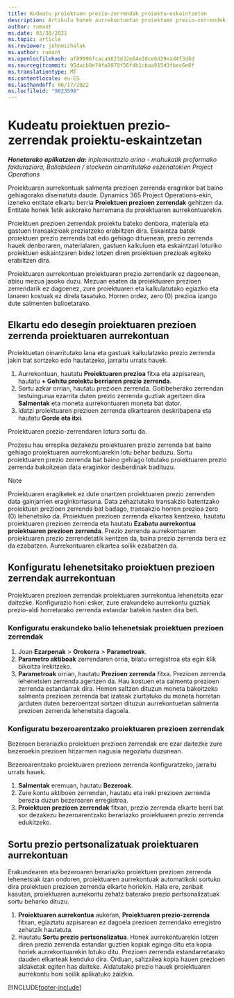 ```yaml
---
title: Kudeatu proiektuen prezio-zerrendak proiektu-eskaintzetan
description: Artikulu honek aurrekontuetan proiektuen prezio-zerrendekin lan egiteari buruzko informazioa eskaintzen du.
author: rumant
ms.date: 03/30/2021
ms.topic: article
ms.reviewer: johnmichalak
ms.author: rumant
ms.openlocfilehash: af89996fcaca9823d32e84e10ce6d29ead4f3d6d
ms.sourcegitcommit: 95dacb0e74fa8970f56fdb1cbaa915d3fbec6e0f
ms.translationtype: MT
ms.contentlocale: eu-ES
ms.lasthandoff: 06/17/2022
ms.locfileid: "9023598"
---
```

# <a name="manage-project-price-lists-on-project-quotes"></a>Kudeatu proiektuen prezio-zerrendak proiektu-eskaintzetan 

_**Honetarako aplikatzen da:** inplementazio arina - mahukatik proformako fakturaziora, Baliabideen / stockean oinarritutako eszenatokien Project Operations_

Proiektuaren aurrekontuak salmenta prezioen zerrenda eraginkor bat baino gehiagorako diseinatuta daude. Dynamics 365 Project Operations-ekin, izeneko entitate elkartu berria **Proiektuen prezioen zerrendak** gehitzen da. Entitate honek 1etik askorako harremana du proiektuaren aurrekontuarekin.

Proiektuen prezioen zerrendak proiektu bateko denbora, materiala eta gastuen transakzioak preziatzeko erabiltzen dira. Eskaintza batek proiektuen prezio zerrenda bat edo gehiago dituenean, prezio zerrenda hauek denboraren, materialaren, gastuen kalkuluen eta eskaintzari loturiko proiektuen eskaintzaren bidez lotzen diren proiektuen prezioak egiteko erabiltzen dira.

Proiektuaren aurrekontuan proiektuaren prezio zerrendarik ez dagoenean, abisu mezua jasoko duzu. Mezuan esaten da proiektuaren prezioen zerrendarik ez dagoenez, zure proiektuaren eta kalkulatutako egiazko eta lanaren kostuak ez direla tasatuko. Horren ordez, zero (0) prezioa izango dute salmenten balioetarako.

## <a name="associate-or-disassociate-a-project-price-list-on-a-project-quote"></a>Elkartu edo desegin proiektuaren prezioen zerrenda proiektuaren aurrekontuan

Proiektuetan oinarritutako lana eta gastuak kalkulatzeko prezio zerrenda jakin bat sortzeko edo hautatzeko, jarraitu urrats hauek.

1. Aurrekontuan, hautatu **Proiektuaren prezioa** fitxa eta azpisarean, hautatu **+ Gehitu proiektu berriaren prezio zerrenda**.
2. Sortu azkar orrian, hautatu prezioen zerrenda. Goitibeherako zerrendan testuingurua ezarrita duten prezio zerrenda guztiak agertzen dira **Salmentak** eta moneta aurrekontuaren moneta bat dator.
4. Idatzi proiektuaren prezioen zerrenda elkartearen deskribapena eta hautatu **Gorde eta itxi**.

Proiektuaren prezio-zerrendaren lotura sortu da.

Prozesu hau errepika dezakezu proiektuaren prezio zerrenda bat baino gehiago proiektuaren aurrekontuarekin lotu behar baduzu. Sortu proiektuaren prezio zerrenda bat baino gehiago lotutako proiektuaren prezio zerrenda bakoitzean data eraginkor desberdinak badituzu.

> [!NOTE]
> Proiektuaren eragiketek ez dute onartzen proiektuaren prezio zerrenden data gainjarrien eraginkortasuna. Data zehaztutako transakzio batentzako proiektuen prezioen zerrenda bat badago, transakzio horren prezioa zero (0) lehenetsiko da.
Proiektuen prezioen zerrenda elkartea kentzeko, hautatu proiektuaren prezioen zerrenda eta hautatu **Ezabatu aurrekontua proiektuaren prezioen zerrenda**. Prezio zerrenda aurrekontuaren proiektuaren prezio zerrendetatik kentzen da, baina prezio zerrenda bera ez da ezabatzen. Aurrekontuaren elkartea soilik ezabatzen da.

## <a name="set-up-default-project-price-lists-on-a-quote"></a>Konfiguratu lehenetsitako proiektuen prezioen zerrendak aurrekontuan

Proiektuaren prezioen zerrendak proiektuaren aurrekontua lehenetsita ezar daitezke. Konfigurazio honi esker, zure erakundeko aurrekontu guztiak prezio-aldi horretarako zerrenda estandar batekin hasten dira beti.

### <a name="set-up-organizational-default-for-project-price-lists"></a>Konfiguratu erakundeko balio lehenetsiak proiektuen prezioen zerrendak

1. Joan **Ezarpenak** > **Orokorra** > **Parametroak**.
2. **Parametro aktiboak** zerrendaren orria, bilatu erregistroa eta egin klik bikoitza irekitzeko. 
3. **Parametroak** orrian, hautatu **Prezioen zerrenda** fitxa. Prezioen zerrenda lehenetsien zerrenda agertzen da. Hau kostuen eta salmenta prezioen zerrenda estandarrak dira. Hemen saltzen dituzun moneta bakoitzeko salmenta prezioen zerrenda bat izateak ziurtatuko du moneta horretan jarduten duten bezeroentzat sortzen dituzun aurrekontuetan salmenta prezioen zerrenda lehenetsita dagoela.

### <a name="set-up-customer-specific-project-price-lists"></a>Konfiguratu bezeroarentzako proiektuaren prezioen zerrendak

Bezeroen berariazko proiektuen prezioen zerrendak ere ezar daitezke zure bezeroekin prezioen hitzarmen nagusia negoziatu duzunean.

Bezeroarentzako proiektuaren prezioen zerrenda konfiguratzeko, jarraitu urrats hauek.

1. **Salmentak** eremuan, hautatu **Bezeroak**.
2. Zure kontu aktiboen zerrendan, hautatu eta ireki prezioen zerrenda berezia duzun bezeroaren erregistroa.
3. **Proiektuen prezioen zerrendak** fitxan, prezio zerrenda elkarte berri bat sor dezakezu bezeroarentzako berariazko proiektuaren prezio zerrenda edukitzeko.

## <a name="create-custom-pricing-on-a-project-quote"></a>Sortu prezio pertsonalizatuak proiektuaren aurrekontuan

Erakundearen eta bezeroaren berariazko proiektuen prezioen zerrenda lehenetsiak izan ondoren, proiektuaren aurrekontuak automatikoki sortuko dira proiektuen prezioen zerrenda elkarte horiekin. Hala ere, zenbait kasutan, proiektuaren aurrekontu zehatz baterako prezio pertsonalizatuak sortu beharko dituzu. 

1. **Proiektuaren aurrekontua** aukeran, **Proiektuaren prezio-zerrenda** fitxan, egiaztatu azpisarean ez dagoela prezioen zerrendako erregistro zehatzik hautatuta.
2. Hautatu **Sortu prezio pertsonalizatua**. Honek aurrekontuarekin lotzen diren prezio zerrenda estandar guztien kopiak egingo ditu eta kopia horiek aurrekontuarekin lotuko ditu. Prezioen zerrenda estandarretarako dauden elkarteak kenduko dira. Orduan, saltzailea kopia hauen prezioen aldaketak egiten has daiteke. Aldatutako prezio hauek proiektuaren aurrekontu honi soilik aplikatuko zaizkio.


[!INCLUDE[footer-include](../../includes/footer-banner.md)]
